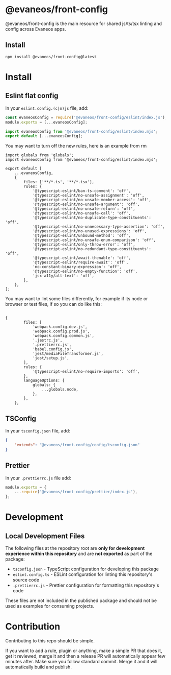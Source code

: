 # @evaneos/front-config

@evaneos/front-config is the main resource for shared js/ts/tsx linting and config across Evaneos apps.

## Install

```shell
npm install @evaneos/front-config@latest
```

# Install

## Eslint flat config

In your `eslint.config.(c|m)js` file, add:

```cjs
const evaneosConfig = require('@evaneos/front-config/eslint/index.js');
module.exports = [...evaneosConfig];
```

```mjs
import evaneosConfig from '@evaneos/front-config/eslint/index.mjs';
export default [...evaneosConfig];
```

You may want to turn off the new rules, here is an example from rm

```
import globals from 'globals';
import evaneosConfig from '@evaneos/front-config/eslint/index.mjs';

export default [
    ...evaneosConfig,
    {
        files: ['**/*.ts', '**/*.tsx'],
        rules: {
            '@typescript-eslint/ban-ts-comment': 'off',
            '@typescript-eslint/no-unsafe-assignment': 'off',
            '@typescript-eslint/no-unsafe-member-access': 'off',
            '@typescript-eslint/no-unsafe-argument': 'off',
            '@typescript-eslint/no-unsafe-return': 'off',
            '@typescript-eslint/no-unsafe-call': 'off',
            '@typescript-eslint/no-duplicate-type-constituents': 'off',
            '@typescript-eslint/no-unnecessary-type-assertion': 'off',
            '@typescript-eslint/no-unused-expressions': 'off',
            '@typescript-eslint/unbound-method': 'off',
            '@typescript-eslint/no-unsafe-enum-comparison': 'off',
            '@typescript-eslint/only-throw-error': 'off',
            '@typescript-eslint/no-redundant-type-constituents': 'off',
            '@typescript-eslint/await-thenable': 'off',
            '@typescript-eslint/require-await': 'off',
            'no-constant-binary-expression': 'off',
            '@typescript-eslint/no-empty-function': 'off',
            'jsx-a11y/alt-text': 'off',
        },
    },
];

```

You may want to lint some files differently, for example if its node or browser or test files, if so you can do like this:

```

{
        files: [
            'webpack.config.dev.js',
            'webpack.config.prod.js',
            'webpack.config.common.js',
            '.jestrc.js',
            '.prettierrc.js',
            'babel.config.js',
            'jest/mediaFileTransformer.js',
            'jest/setup.js',
        ],
        rules: {
            '@typescript-eslint/no-require-imports': 'off',
        },
        languageOptions: {
            globals: {
                ...globals.node,
            },
        },
    },
```

## TSConfig

In your `tsconfig.json` file, add:

```json
{
    "extends": "@evaneos/front-config/config/tsconfig.json"
}
```

## Prettier

In your `.prettierrc.js` file add:

```js
module.exports = {
    ...require('@evaneos/front-config/prettier/index.js'),
};
```

# Development

## Local Development Files

The following files at the repository root are **only for development experience within this repository** and are **not exported** as part of the package:

- `tsconfig.json` - TypeScript configuration for developing this package
- `eslint.config.ts` - ESLint configuration for linting this repository's source code
- `.prettierrc.js` - Prettier configuration for formatting this repository's code

These files are not included in the published package and should not be used as examples for consuming projects.

# Contribution

Contributing to this repo should be simple.

If you want to add a rule, plugin or anything, make a simple PR that does it, get it reviewed, merge it and then a release PR will automatically appear few minutes after.
Make sure you follow standard commit.
Merge it and it will automatically build and publish.
